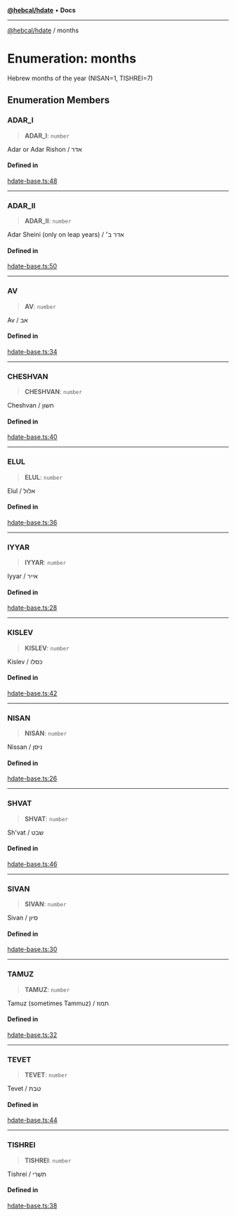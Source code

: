 [**@hebcal/hdate**](../README.md) • **Docs**

***

[@hebcal/hdate](../globals.md) / months

# Enumeration: months

Hebrew months of the year (NISAN=1, TISHREI=7)

## Enumeration Members

### ADAR\_I

> **ADAR\_I**: `number`

Adar or Adar Rishon / אדר

#### Defined in

[hdate-base.ts:48](https://github.com/hebcal/hdate-js/blob/0598d33c365bb80f37dc49c0f800617668c63a8d/src/hdate-base.ts#L48)

***

### ADAR\_II

> **ADAR\_II**: `number`

Adar Sheini (only on leap years) / אדר ב׳

#### Defined in

[hdate-base.ts:50](https://github.com/hebcal/hdate-js/blob/0598d33c365bb80f37dc49c0f800617668c63a8d/src/hdate-base.ts#L50)

***

### AV

> **AV**: `number`

Av / אב

#### Defined in

[hdate-base.ts:34](https://github.com/hebcal/hdate-js/blob/0598d33c365bb80f37dc49c0f800617668c63a8d/src/hdate-base.ts#L34)

***

### CHESHVAN

> **CHESHVAN**: `number`

Cheshvan / חשון

#### Defined in

[hdate-base.ts:40](https://github.com/hebcal/hdate-js/blob/0598d33c365bb80f37dc49c0f800617668c63a8d/src/hdate-base.ts#L40)

***

### ELUL

> **ELUL**: `number`

Elul / אלול

#### Defined in

[hdate-base.ts:36](https://github.com/hebcal/hdate-js/blob/0598d33c365bb80f37dc49c0f800617668c63a8d/src/hdate-base.ts#L36)

***

### IYYAR

> **IYYAR**: `number`

Iyyar / אייר

#### Defined in

[hdate-base.ts:28](https://github.com/hebcal/hdate-js/blob/0598d33c365bb80f37dc49c0f800617668c63a8d/src/hdate-base.ts#L28)

***

### KISLEV

> **KISLEV**: `number`

Kislev / כסלו

#### Defined in

[hdate-base.ts:42](https://github.com/hebcal/hdate-js/blob/0598d33c365bb80f37dc49c0f800617668c63a8d/src/hdate-base.ts#L42)

***

### NISAN

> **NISAN**: `number`

Nissan / ניסן

#### Defined in

[hdate-base.ts:26](https://github.com/hebcal/hdate-js/blob/0598d33c365bb80f37dc49c0f800617668c63a8d/src/hdate-base.ts#L26)

***

### SHVAT

> **SHVAT**: `number`

Sh'vat / שבט

#### Defined in

[hdate-base.ts:46](https://github.com/hebcal/hdate-js/blob/0598d33c365bb80f37dc49c0f800617668c63a8d/src/hdate-base.ts#L46)

***

### SIVAN

> **SIVAN**: `number`

Sivan / סיון

#### Defined in

[hdate-base.ts:30](https://github.com/hebcal/hdate-js/blob/0598d33c365bb80f37dc49c0f800617668c63a8d/src/hdate-base.ts#L30)

***

### TAMUZ

> **TAMUZ**: `number`

Tamuz (sometimes Tammuz) / תמוז

#### Defined in

[hdate-base.ts:32](https://github.com/hebcal/hdate-js/blob/0598d33c365bb80f37dc49c0f800617668c63a8d/src/hdate-base.ts#L32)

***

### TEVET

> **TEVET**: `number`

Tevet / טבת

#### Defined in

[hdate-base.ts:44](https://github.com/hebcal/hdate-js/blob/0598d33c365bb80f37dc49c0f800617668c63a8d/src/hdate-base.ts#L44)

***

### TISHREI

> **TISHREI**: `number`

Tishrei / תִּשְׁרֵי

#### Defined in

[hdate-base.ts:38](https://github.com/hebcal/hdate-js/blob/0598d33c365bb80f37dc49c0f800617668c63a8d/src/hdate-base.ts#L38)
